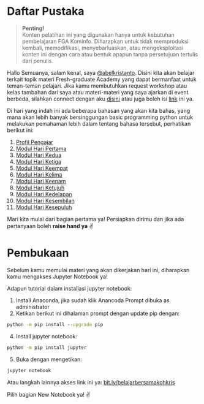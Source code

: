 <h1>Daftar Pustaka</h1>
<!--Penulisan @abelkristanto-->

>**Penting!**</br>Konten pelatihan ini yang digunakan hanya untuk kebutuhan pembelajaran FGA Kominfo. Diharapkan untuk tidak memproduksi kembali, memodifikasi, menyebarluaskan, atau mengeksploitasi konten ini dengan cara atau bentuk apapun tanpa persetujuan tertulis dari penulis.

Hallo Semuanya, salam kenal, saya [@abelkristanto](https://www.instagram.com/abelkristanto/). Disini kita akan belajar terkait topik materi Fresh-graduate Academy yang dapat bermanfaat untuk teman-teman pelajari. Jika kamu membutuhkan request workshop atau kelas tambahan dari saya atau materi-materi yang saya ajarkan di event berbeda, silahkan connect dengan aku [disini](https://www.linkedin.com/in/abelkristanto/) atau juga boleh isi [link](https://forms.office.com/r/sTTzA65YGw) ini ya.
<p>Di hari yang indah ini ada beberapa bahasan yang akan kita bahas, yang mana akan lebih banyak bersinggungan basic programming python untuk melakukan pemahaman lebih dalam tentang bahasa tersebut, perhatikan berikut ini:</p>

1. [Profil Pengajar](https://id.linkedin.com/in/abelkristanto/)
2. [Modul Hari Pertama](https://github.com/AbelKristanto/kominfofgabatch2/blob/main/day1/README.md)
3. [Modul Hari Kedua](https://github.com/AbelKristanto/kominfofgabatch2/blob/main/day2/README.md)
4. [Modul Hari Ketiga](https://github.com/AbelKristanto/kominfofgabatch2/blob/main/day3/README.md)
5. [Modul Hari Keempat](https://github.com/AbelKristanto/kominfofgabatch2/blob/main/day-4/readme.MD)
6. [Modul Hari Kelima](https://github.com/AbelKristanto/kominfofgabatch2/blob/main/day-5/readme.MD)
7. [Modul Hari Keenam](https://github.com/AbelKristanto/kominfofgabatch2/blob/main/day-6/readme.MD)
8. [Modul Hari Ketujuh](https://github.com/AbelKristanto/kominfofgabatch2/blob/main/day-7/readme.MD)
9. [Modul Hari Kedelapan](https://github.com/AbelKristanto/kominfofgabatch2/blob/main/day-8/readme.MD)
10. [Modul Hari Kesembilan](https://github.com/AbelKristanto/kominfofgabatch2/blob/main/day-9/readme.MD)
11. [Modul Hari Kesepuluh](https://github.com/AbelKristanto/kominfofgabatch2/blob/main/day-10/readme.MD)

<p>Mari kita mulai dari bagian pertama ya! Persiapkan dirimu dan jika ada pertanyaan boleh <b>raise hand ya</b> &#9996</p>

<h1>Pembukaan</h1>

Sebelum kamu memulai materi yang akan dikerjakan hari ini, diharapkan kamu mengakses Jupyter Notebook ya! 

<i class="fas fa-spinner fa-spin"></i>

Adapun tutorial dalam installasi jupyter notebook:

1. Install Anaconda, jika sudah klik Anancoda Prompt dibuka as administrator
2. Ketikan berikut ini dihalaman prompt dengan update pip dengan: 

```cmd
python -m pip install --upgrade pip
```

4. Install jupyter notebook: 

```cmd
python -m pip install jupyter
```

5. Buka dengan mengetikan: 

```cmd
jupyter notebook
```

Atau langkah lainnya akses link ini ya: [bit.ly/belajarbersamakohkris](bit.ly/belajarbersamakohkris) 
<p>Pilih bagian New Notebook ya! &#9996</p>



